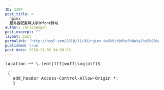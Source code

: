 ```yaml
---
ID: 1397
post_title: >
  nginx
  服务器配置解决字体font跨域
author: chrispengcn
post_excerpt: ""
layout: post
permalink: 'http://hss5.com/2018/11/02/nginx-%e6%9c%8d%e5%8a%a1%e5%99%a8%e9%85%8d%e7%bd%ae%e8%a7%a3%e5%86%b3%e5%ad%97%e4%bd%93font%e8%b7%a8%e5%9f%9f/'
published: true
post_date: 2018-11-02 14:39:28
---
```

<pre>location ~<span class="hljs-subst">*</span> <span class="hljs-subst">\</span><span class="hljs-built_in">.</span>(eot<span class="hljs-subst">|</span>ttf<span class="hljs-subst">|</span>woff<span class="hljs-subst">|</span>svg<span class="hljs-subst">|</span>otf)$

 {
   add_header Access<span class="hljs-attribute">-Control</span><span class="hljs-attribute">-Allow</span><span class="hljs-attribute">-Origin</span> <span class="hljs-subst">*</span>; 
   }</pre>